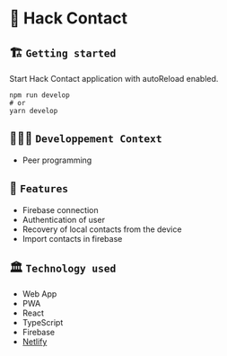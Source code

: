 # 🚀 Hack Contact

## 🏗️ `Getting started`
Start Hack Contact application with autoReload enabled.
```
npm run develop
# or
yarn develop
```

## 🧑🏽‍💻 `Developpement Context`
- Peer programming

## 🧱 `Features`
- Firebase connection
- Authentication of user
- Recovery of local contacts from the device
- Import contacts in firebase

## 🏛️ `Technology used`
- Web App
- PWA
- React
- TypeScript
- Firebase
- [Netlify](https://hackcontact.netlify.app/)
